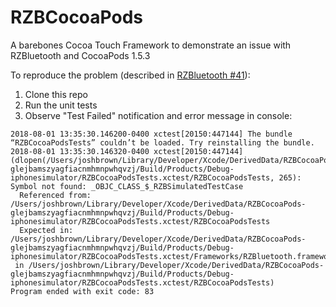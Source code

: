 # RZBCocoaPods
A barebones Cocoa Touch Framework to demonstrate an issue with RZBluetooth and CocoaPods 1.5.3

To reproduce the problem (described in [RZBluetooth #41](https://github.com/Raizlabs/RZBluetooth/issues/41)):

1. Clone this repo
2. Run the unit tests
3. Observe "Test Failed" notification and error message in console:

```
2018-08-01 13:35:30.146200-0400 xctest[20150:447144] The bundle “RZBCocoaPodsTests” couldn’t be loaded. Try reinstalling the bundle.
2018-08-01 13:35:30.146320-0400 xctest[20150:447144] (dlopen(/Users/joshbrown/Library/Developer/Xcode/DerivedData/RZBCocoaPods-glejbamszyagfiacnmhmnpwhqvzj/Build/Products/Debug-iphonesimulator/RZBCocoaPodsTests.xctest/RZBCocoaPodsTests, 265): Symbol not found: _OBJC_CLASS_$_RZBSimulatedTestCase
  Referenced from: /Users/joshbrown/Library/Developer/Xcode/DerivedData/RZBCocoaPods-glejbamszyagfiacnmhmnpwhqvzj/Build/Products/Debug-iphonesimulator/RZBCocoaPodsTests.xctest/RZBCocoaPodsTests
  Expected in: /Users/joshbrown/Library/Developer/Xcode/DerivedData/RZBCocoaPods-glejbamszyagfiacnmhmnpwhqvzj/Build/Products/Debug-iphonesimulator/RZBCocoaPodsTests.xctest/Frameworks/RZBluetooth.framework/RZBluetooth
 in /Users/joshbrown/Library/Developer/Xcode/DerivedData/RZBCocoaPods-glejbamszyagfiacnmhmnpwhqvzj/Build/Products/Debug-iphonesimulator/RZBCocoaPodsTests.xctest/RZBCocoaPodsTests)
Program ended with exit code: 83
```

